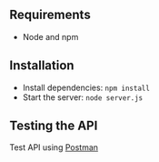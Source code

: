 ## Requirements

- Node and npm

## Installation

- Install dependencies: `npm install`
- Start the server: `node server.js`

## Testing the API
Test API using [Postman](https://chrome.google.com/webstore/detail/postman-rest-client-packa/fhbjgbiflinjbdggehcddcbncdddomop)
